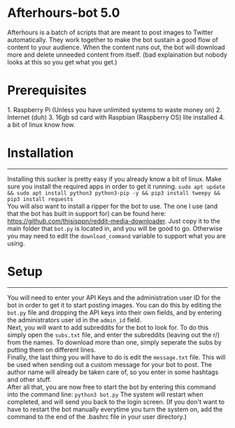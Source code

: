 <h1>Afterhours-bot 5.0</h1>
<body>
Afterhours is a batch of scripts that are meant to post images to Twitter automatically. They work together to make the bot sustain a good flow of content to your audience. When the content runs out, the bot will download more and delete unneeded content from itself. (bad explaination but nobody looks at this so you get what you get.)
<br>
  <h1>Prerequisites</h1>
  1. Raspberry Pi (Unless you have unlimited systems to waste money on)
  2. Internet (duh)
  3. 16gb sd card with Raspbian (Raspberry OS) lite installed
  4. a bit of linux know how.
<br>
<h1>Installation</h1>
<hr>
Installing this sucker is pretty easy if you already know a bit of linux. 
Make sure you install the required apps in order to get it running.
<code>sudo apt update && sudo apt install python3 python3-pip -y && pip3 install tweepy && pip3 install requests</code>
  <br>
You will also want to install a ripper for the bot to use. The one I use (and that the bot has built in support for) can be found here: <a href="https://github.com/thisisppn/reddit-media-downloader">https://github.com/thisisppn/reddit-media-downloader</a>. Just copy it to the main folder that <code>bot.py</code> is located in, and you will be good to go. Otherwise you may need to edit the <code>download_command</code> variable to support what you are using.
<h1>Setup</h1>
<hr>
You will need to enter your API Keys and the administration user ID for the bot in order to get it to start posting images.
You can do this by editing the <code>bot.py</code> file and dropping the API keys into their own fields, and by entering the administrators user id in the <code>admin_id</code> field. 
<br>
Next, you will want to add subreddits for the bot to look for. To do this simply open the <code>subs.txt</code> file, and enter the subreddits (leaving out the r/) from the names. To download more than one, simply seperate the subs by putting them on different lines. 
<br>
Finally, the last thing you will have to do is edit the <code>message.txt</code> file. This will be used when sending out a custom message for your bot to post. The author name will already be taken care of, so you enter in some hashtags and other stuff.
<br>
After all that, you are now free to start the bot by entering this command into the command line: <code>python3 bot.py</code>
The system will restart when completed, and will send you back to the login screen. (If you don't want to have to restart the bot manually everytime you turn the system on, add the command to the end of the </code>.bashrc</code> file in your user directory.)

